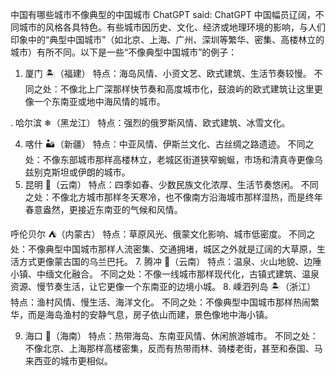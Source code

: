 

中国有哪些城市不像典型的中国城市
ChatGPT said:
ChatGPT
中国幅员辽阔，不同城市的风格各具特色。有些城市因历史、文化、经济或地理环境的影响，与人们印象中的“典型中国城市”（如北京、上海、广州、深圳等繁华、密集、高楼林立的城市）有所不同。以下是一些“不像典型中国城市”的例子：

1. 厦门 🏝（福建）
   特点：海岛风情、小资文艺、欧式建筑、生活节奏较慢。
   不同之处：不像北上广深那样快节奏和高度城市化，鼓浪屿的欧式建筑让这里更像一个东南亚或地中海风情的城市。

. 哈尔滨 ❄（黑龙江）
特点：强烈的俄罗斯风情、欧式建筑、冰雪文化。



4. 喀什 🏜（新疆）
   特点：中亚风情、伊斯兰文化、古丝绸之路遗迹。
   不同之处：不像东部城市那样高楼林立，老城区街道狭窄蜿蜒，市场和清真寺更像乌兹别克斯坦或伊朗的城市。
5. 昆明 🌄（云南）
   特点：四季如春、少数民族文化浓厚、生活节奏悠闲。
   不同之处：不像北方城市那样冬天寒冷，也不像南方沿海城市那样湿热，而是终年春意盎然，更接近东南亚的气候和风情。

呼伦贝尔 ⛺（内蒙古）
特点：草原风光、俄蒙文化影响、城市低密度。
不同之处：不像典型中国城市那样人流密集、交通拥堵，城区之外就是辽阔的大草原，生活方式更像蒙古国的乌兰巴托。
7. 腾冲 🌋（云南）
   特点：温泉、火山地貌、边陲小镇、中缅文化融合。
   不同之处：不像一线城市那样现代化，古镇式建筑、温泉资源、慢节奏生活，让它更像一个东南亚的边境小城。
8. 嵊泗列岛 🏝（浙江）
   特点：渔村风情、慢生活、海洋文化。
   不同之处：不像典型中国城市那样热闹繁华，而是海岛渔村的安静气息，房子依山而建，景色像地中海小镇。

9. 海口 🌴（海南）
   特点：热带海岛、东南亚风情、休闲旅游城市。
   不同之处：不像北京、上海那样高楼密集，反而有热带雨林、骑楼老街，甚至和泰国、马来西亚的城市更相似。